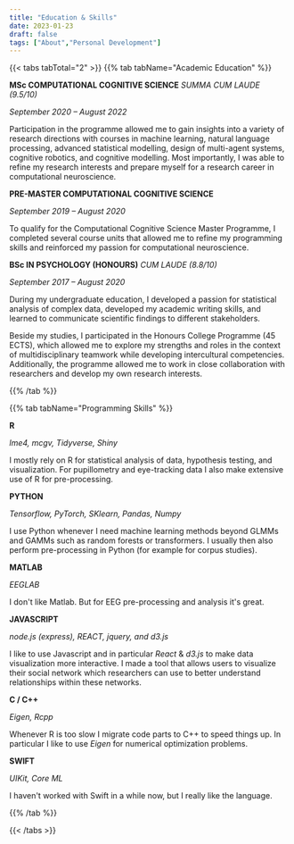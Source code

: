 ```yaml
---
title: "Education & Skills"
date: 2023-01-23
draft: false
tags: ["About","Personal Development"]
---
```


{{< tabs tabTotal="2" >}}
{{% tab tabName="Academic Education" %}}

**MSc COMPUTATIONAL COGNITIVE SCIENCE** *SUMMA CUM LAUDE (9.5/10)*

*September 2020 – August 2022*

Participation in the programme allowed me to gain insights into a variety of research directions with courses in machine learning, natural language processing, advanced statistical modelling, design of multi-agent systems, cognitive robotics, and cognitive modelling. Most importantly, I was able to refine my research interests and prepare myself for a research career in computational neuroscience.

**PRE-MASTER COMPUTATIONAL COGNITIVE SCIENCE**

*September 2019 – August 2020*

To qualify for the Computational Cognitive Science Master Programme, I completed several course units that allowed me to refine my programming skills and reinforced my passion for computational neuroscience.

**BSc IN PSYCHOLOGY (HONOURS)** *CUM LAUDE (8.8/10)*

*September 2017 – August 2020*

During my undergraduate education, I developed a passion for statistical analysis of complex data, developed my academic writing skills, and learned to communicate scientific findings to different stakeholders.

Beside my studies, I participated in the Honours College Programme (45 ECTS), which allowed me to explore my strengths and roles in the context of multidisciplinary teamwork while developing intercultural competencies. Additionally, the programme allowed me to work in close collaboration with researchers and develop my own research interests.

{{% /tab %}}


{{% tab tabName="Programming Skills" %}}

**R**

 *lme4, mcgv, Tidyverse, Shiny*

 I mostly rely on R for statistical analysis of data, hypothesis testing, and visualization. For pupillometry and eye-tracking data I also make extensive use of R for pre-processing.

**PYTHON**

 *Tensorflow, PyTorch, SKlearn, Pandas, Numpy*

 I use Python whenever I need machine learning methods beyond GLMMs and GAMMs such as random forests or transformers. I usually then also perform pre-processing in Python (for example for corpus studies).

**MATLAB**

 *EEGLAB*

 I don't like Matlab. But for EEG pre-processing and analysis it's great.

**JAVASCRIPT**

 *node.js (express), REACT, jquery, and d3.js*

 I like to use Javascript and in particular *React* & *d3.js* to make data visualization more interactive. I made a tool that allows users to visualize their social network which researchers can use to better understand relationships within these networks. 

**C / C++**

 *Eigen, Rcpp*

 Whenever R is too slow I migrate code parts to C++ to speed things up. In particular I like to use *Eigen* for numerical optimization problems.

**SWIFT**

 *UIKit, Core ML*

 I haven't worked with Swift in a while now, but I really like the language. 



{{% /tab %}}



{{< /tabs >}}